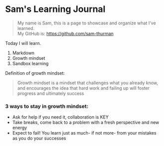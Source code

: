 # Sam's Learning Journal
> My name is Sam, this is a page to showcase and organize what I've learned.  
> My GitHub is: https://github.com/sam-thurman 

Today I will learn.
1. Markdown
1. Growth mindset
1. Sandbox learning

Definition of growth mindset:
> Growth mindset is a mindset that challenges what you already know, and encourages the idea that hard work and failing up will foster progress and ultimately success

### 3 ways to stay in growth mindset:
- Ask for help if you need it, collaboration is KEY
- Take breaks, come back to a problem with a fresh perspective and new energy
- Expect to fail! You learn just as much- if not more- from your mistakes as you do your successes
